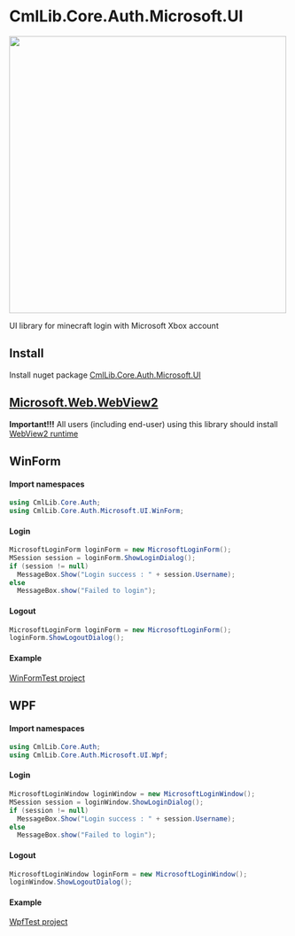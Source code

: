 # CmlLib.Core.Auth.Microsoft.UI
<img src="https://user-images.githubusercontent.com/17783561/120596686-02b15980-c47f-11eb-96e9-4ea03f451352.png" width=500/>

UI library for minecraft login with Microsoft Xbox account

## Install
Install nuget package [CmlLib.Core.Auth.Microsoft.UI](https://www.nuget.org/packages/CmlLib.Core.Auth.Microsoft.UI/)

## [Microsoft.Web.WebView2](https://docs.microsoft.com/en-us/microsoft-edge/webview2/)

**Important!!!** All users (including end-user) using this library should install [WebView2 runtime](https://go.microsoft.com/fwlink/p/?LinkId=2124703)

## WinForm

#### Import namespaces
```csharp
using CmlLib.Core.Auth;
using CmlLib.Core.Auth.Microsoft.UI.WinForm;
```

#### Login
```csharp
MicrosoftLoginForm loginForm = new MicrosoftLoginForm();
MSession session = loginForm.ShowLoginDialog();
if (session != null)
  MessageBox.Show("Login success : " + session.Username);
else
  MessageBox.show("Failed to login");
```

#### Logout
```csharp
MicrosoftLoginForm loginForm = new MicrosoftLoginForm();
loginForm.ShowLogoutDialog();
```

#### Example

[WinFormTest project](https://github.com/CmlLib/CmlLib.Core.Auth.Microsoft.UI/blob/master/WinFormTest/Form1.cs)

## WPF

#### Import namespaces
```csharp
using CmlLib.Core.Auth;
using CmlLib.Core.Auth.Microsoft.UI.Wpf;
```

#### Login
```csharp
MicrosoftLoginWindow loginWindow = new MicrosoftLoginWindow();
MSession session = loginWindow.ShowLoginDialog();
if (session != null)
  MessageBox.Show("Login success : " + session.Username);
else
  MessageBox.show("Failed to login");
```

#### Logout
```csharp
MicrosoftLoginWindow loginForm = new MicrosoftLoginWindow();
loginWindow.ShowLogoutDialog();
```

#### Example

[WpfTest project](https://github.com/CmlLib/CmlLib.Core.Auth.Microsoft.UI/blob/master/WpfTest/MainWindow.xaml.cs)
